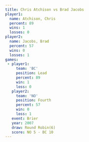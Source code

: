 ```yaml
---
title: Chris Atchison vs Brad Jacobs
player1:               
  name: Atchison, Chris
  percent: 89          
  wins: 1              
  losses: 0            
player2:               
  name: Jacobs, Brad   
  percent: 57          
  wins: 0              
  losses: 1            
games:
 - player1:        
     team: 'BC'    
     position: Lead
     percent: 89   
     win: 1        
     loss: 0       
   player2:          
     team: 'NO'      
     position: Fourth
     percent: 57     
     win: 0          
     loss: 1         
   event: Brier        
   year: 2007          
   draw: Round Robin(6)
   score: NO 5 - BC 10 
---
```

